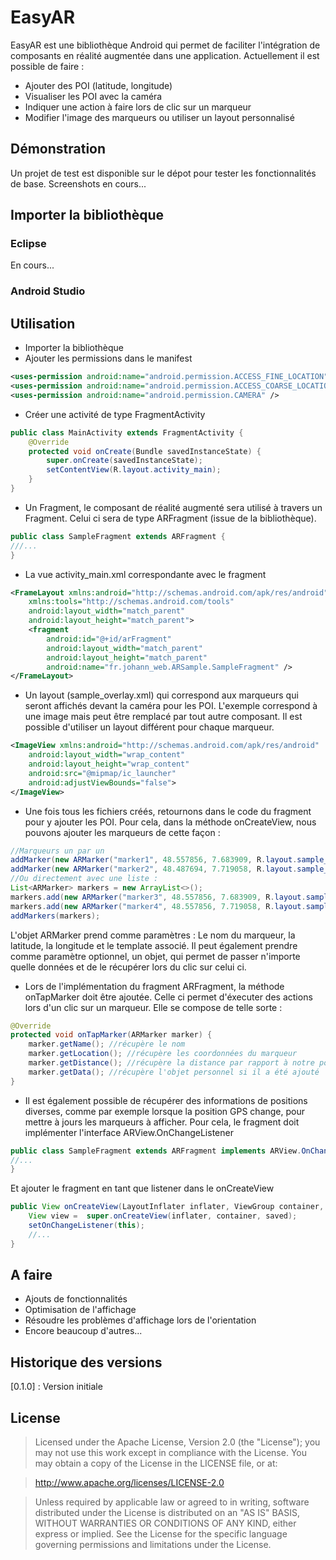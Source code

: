 # EasyAR

EasyAR est une bibliothèque Android qui permet de faciliter l'intégration de composants en réalité augmentée dans une application. Actuellement il est possible de faire :
  - Ajouter des POI (latitude, longitude)
  - Visualiser les POI avec la caméra
  - Indiquer une action à faire lors de clic sur un marqueur
  - Modifier l'image des marqueurs ou utiliser un layout personnalisé

## Démonstration
Un projet de test est disponible sur le dépot pour tester les fonctionnalités de base.
Screenshots en cours...

## Importer la bibliothèque
### Eclipse
En cours...
### Android Studio

## Utilisation
- Importer la bibliothèque
- Ajouter les permissions dans le manifest
```xml
<uses-permission android:name="android.permission.ACCESS_FINE_LOCATION" />
<uses-permission android:name="android.permission.ACCESS_COARSE_LOCATION" />
<uses-permission android:name="android.permission.CAMERA" />
```
- Créer une activité de type FragmentActivity
```java
public class MainActivity extends FragmentActivity {
    @Override
    protected void onCreate(Bundle savedInstanceState) {
        super.onCreate(savedInstanceState);
        setContentView(R.layout.activity_main);
    }
}
```
- Un Fragment, le composant de réalité augmenté sera utilisé à travers un Fragment. Celui ci sera de type ARFragment (issue de la bibliothèque).
```java
public class SampleFragment extends ARFragment {
///...
}
```
- La vue activity_main.xml correspondante avec le fragment
```xml
<FrameLayout xmlns:android="http://schemas.android.com/apk/res/android"
    xmlns:tools="http://schemas.android.com/tools"
    android:layout_width="match_parent"
    android:layout_height="match_parent">
    <fragment
        android:id="@+id/arFragment"
        android:layout_width="match_parent"
        android:layout_height="match_parent"
        android:name="fr.johann_web.ARSample.SampleFragment" />
</FrameLayout>
```
- Un layout (sample_overlay.xml) qui correspond aux marqueurs qui seront affichés devant la caméra pour les POI. L'exemple correspond à une image mais peut être remplacé par tout autre composant. Il est possible d'utiliser un layout différent pour chaque marqueur.
```xml
<ImageView xmlns:android="http://schemas.android.com/apk/res/android"
    android:layout_width="wrap_content"
    android:layout_height="wrap_content"
    android:src="@mipmap/ic_launcher"
    android:adjustViewBounds="false">
</ImageView>
```
- Une fois tous les fichiers créés, retournons dans le code du fragment pour y ajouter les POI. Pour cela, dans la méthode onCreateView, nous pouvons ajouter les marqueurs de cette façon :
```java
//Marqueurs un par un
addMarker(new ARMarker("marker1", 48.557856, 7.683909, R.layout.sample_overlay));
addMarker(new ARMarker("marker2", 48.487694, 7.719058, R.layout.sample_overlay));
//Ou directement avec une liste :
List<ARMarker> markers = new ArrayList<>();
markers.add(new ARMarker("marker3", 48.557856, 7.683909, R.layout.sample_overlay)):
markers.add(new ARMarker("marker4", 48.557856, 7.719058, R.layout.sample_overlay)):
addMarkers(markers);
```
L'objet ARMarker prend comme paramètres : Le nom du marqueur, la latitude, la longitude et le template associé. Il peut également prendre comme paramètre optionnel, un objet, qui permet de passer n'importe quelle données et de le récupérer lors du clic sur celui ci.
- Lors de l'implémentation du fragment ARFragment, la méthode onTapMarker doit être ajoutée. Celle ci permet d'éxecuter des actions lors d'un clic sur un marqueur. Elle se compose de telle sorte :
```java
@Override
protected void onTapMarker(ARMarker marker) {
    marker.getName(); //récupère le nom
    marker.getLocation(); //récupère les coordonnées du marqueur
    marker.getDistance(); //récupère la distance par rapport à notre position
    marker.getData(); //récupère l'objet personnel si il a été ajouté
}
```
- Il est également possible de récupérer des informations de positions diverses, comme par exemple lorsque la position GPS change, pour mettre à jours les marqueurs à afficher. Pour cela, le fragment doit implémenter l'interface ARView.OnChangeListener
```java
public class SampleFragment extends ARFragment implements ARView.OnChangeListener {
//...
}
```
Et ajouter le fragment en tant que listener dans le onCreateView
```java
public View onCreateView(LayoutInflater inflater, ViewGroup container, Bundle saved) {
    View view =  super.onCreateView(inflater, container, saved);
    setOnChangeListener(this);
    //...
}
```


## A faire

 - Ajouts de fonctionnalités
 - Optimisation de l'affichage
 - Résoudre les problèmes d'affichage lors de l'orientation
 - Encore beaucoup d'autres...

## Historique des versions
[0.1.0] : Version initiale

License
----

>Licensed under the Apache License, Version 2.0 (the "License"); you may not use this work except in compliance with the License. You may obtain a copy of the License in the LICENSE file, or at:

> http://www.apache.org/licenses/LICENSE-2.0

>Unless required by applicable law or agreed to in writing, software distributed under the License is distributed on an "AS IS" BASIS, WITHOUT WARRANTIES OR CONDITIONS OF ANY KIND, either express or implied. See the License for the specific language governing permissions and limitations under the License.
